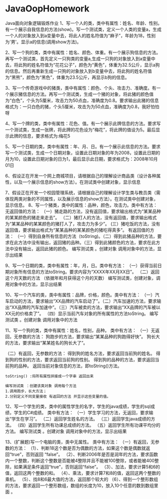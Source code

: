 # JavaOopHomework
Java面向对象逻辑锻炼作业
1、写一个人的类，类中有属性：姓名、年龄、性别。有一个展示自我信息的方法(show)。写一个测试类，定义一个人类的变量a，生成一个人的对象放入到a变量中去，将此人的姓名符值为“麻子”，年龄为18，性别为'男'。显示a的信息(调用show方法)。

2、写一个狗的类，类中有属性：姓名、颜色、体重。有一个展示狗信息的方法。再写一个测试类，首先定义一只狗类的变量a,生成一只狗的对象放入到a变量中去，将此狗的姓名符值为“花花公子”，颜色为“黄色”，体重为32.5公斤，显示a狗的信息。然后再重新生成一只狗的对象放入到b变量中去，将此狗的姓名符值为“黑熊”，颜色为“黑色”，体重为23.5公斤，再显示b狗的信息。


3、写一个传奇游戏中的猪类，类中有属性：颜色、个头、攻击力、准确度。有一个展示猪信息的方法。再写一个测试类，生成一个猪的对象，将此猪的颜色值为“白色”，个头为5厘米，攻击力为50点血，准确度为0.8。要求输出此猪的信息格式为：一只白色的猪，个头5厘米，攻击为为50点血，准确度为0.8，我好怕怕呀

4、写一个牌的类，类中有属性：花色、值。有一个展示此牌信息的方法。要求写一个测试类，生成一张牌，将此牌的花色设为“梅花”，将此牌的值设为5。最后显示此牌的信息，要求格式为:梅花5

5、写一个日期的类，类中有属性：年、月、日。有一个展示此信息的方法。要求写一个测试类，生成一个日期对象，设置此日期对象的年为2008，设置此日期的月为10，设置此日期对象的日为1，最后显示此日期，要求格式为：2008年10月01日

6、假设正在开发一个网上商城项目，请根据自己的理解设计商品类（设计各种属性，以及一个展示信息的show方法）。在测试类中创建对象，显示信息


7、假设正在开发一个校园管理系统，请根据自己的理解设计学生类与教员类（需体现两类对象的不同属性，以及展示信息的show方法）。在测试类中创建对象，显示信息。
8、写一个猪类，类中的属性：品种，颜色，攻击力。类中有方法：
   无返回值的方法：
（一）猪走路的方法，没有返回值，要求输出格式为“某某品种的某某颜色的猪走来走去”。
（二）猪打人的方法，没有返回值，要求输出格式为“某某品种的某某颜色的猪打人了，攻击力为多少”。
 (三）猪吃饭的方法，没有返回值，要求输出格式为“某某品种的某某颜色的猪吃得真多”。
   有返回值的方法：
（一）得到自身所有信息的方法（toString)。（二）得到此猪品种的方法，要求在此方法中没有输出，返回猪的品种。（三）得到此猪颜色的方法，要求在此方法中没有输出，返回此猪的颜色。
    编写测试类 。创建对象 调用对象中的方法，显示出结果
		


9、写一个日期的类，类中有属性：年，月，日。类中有方法：
（一）获得当前日期对象所有信息的方法toString。要求内容为“XXXX年XX月XX日”。
 （二）返回这个月天数的方法 （依据年和月获得这个月的天数）
	编写测试类，创建对象，调用对象中的方法，显示出结果
  

	
10、写一个汽车的类，类中有属性：品牌，价格，颜色。类中有方法：
（一）汽车启动的方法，要求输出“XX品牌的汽车启动了”。（二）汽车加速的方法，要求输出“XX品牌的汽车加速中”。（三）汽车被卖的方法，要求输出“XX品牌的汽车被以XX元的价格卖了”。
	（四）显示当前汽车对象的所有属性的方法toString。
	    编写测试类 。创建对象 调用对象中的方法


	
11、写一个狗的类，类中有属性：姓名，性别，品种。
类中有方法：
  （一）无返回，无参数的方法：
	狗跑步的方法，要求输出“某某品种的狗跑得好快”。
	狗长大的方法，要求输出“某某姓名的狗长大了”。

     
  （二）有返回，无参数的方法：
	得到狗的姓名方法，要求返回当前狗的姓名。
	得到狗的性别的方法，要求返回当前狗的性别。
	得到狗的品种的方法，要求返回当前狗的品种。
	返回当前对象信息的方法，即toString()方法。

	toString() :将所有属性拼接成一个字串 返回出来

	编写测试类 ：创建该类对象 调用每个方法
	1.调用跑步，长大方法；
	2.分别定义不同变量接收 有返回的方法 并显示这些变量的值。
	
12、写一个学生的类，类中的属性学生的名字，学生的java成绩，学生的sql成绩，学生的C#成绩。
类中有方法：
（一）学生学习的方法，无返回，要求输出“学生在学习”。
（二）返回学生姓名的方法。
（三）返回学生java成绩的方法。
（四）返回学生所有功课总成绩的方法。
（五）返回学生所有功课平均分的方法。
        编写测试类 。创建对象 调用对象中的方法，显示出结果


13、(扩展题)写一个电脑的类，类中无属性。
类中有方法：
  （一）有返回，无参数的方法：
	（1）、判断18这个数是否为偶数的方法，如果这个数是偶数就返回“true”，否则返回              “false”。
	（2）、判断2006年是否是润年的方法，要求函数内一个整数，判断这个整数是否能被4整除并且不能被100整除，或者能被400整除，如果满足条件返回“true”，否则返回“false”。	
        （3）、加法，要求计算5和6的值，返回这两个整数的和。
	（4）、乘法，要求计算7和8的值，返回这两个整数的乘机。
	（5）、找8和6最大值的方法，返回那个较大的
        （6）、得到一个整形数组的方法，要求返回一个整形数组，数组的长度为10，放入10个任意的数到数组里面
         。

